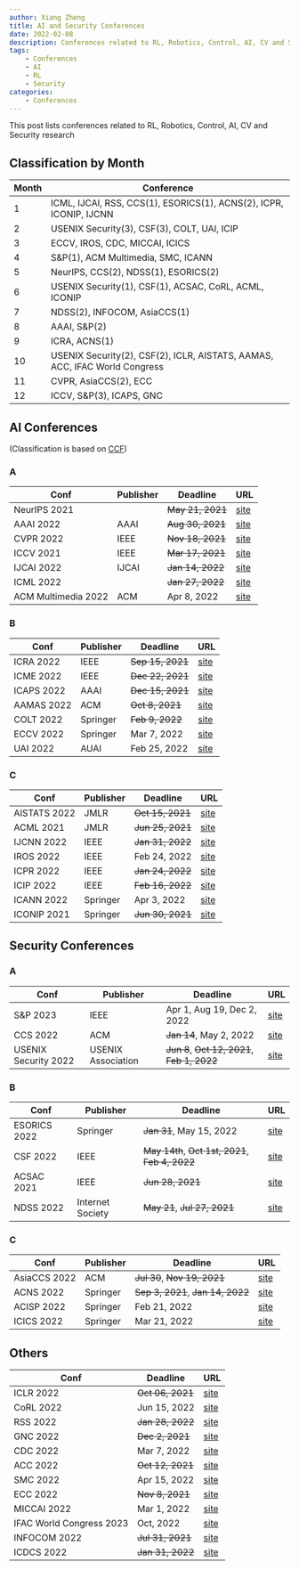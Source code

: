 ```yaml
---
author: Xiang Zheng
title: AI and Security Conferences
date: 2022-02-08
description: Conferences related to RL, Robotics, Control, AI, CV and Security research
tags:
    - Conferences
    - AI
    - RL
    - Security
categories:
    - Conferences
---
```


This post lists conferences related to RL, Robotics, Control, AI, CV and Security research

## Classification by Month

| Month | Conference                                                                 |
| ----- | -------------------------------------------------------------------------- |
| 1     | ICML, IJCAI, RSS, CCS(1), ESORICS(1), ACNS(2), ICPR, ICONIP, IJCNN         |
| 2     | USENIX Security(3), CSF(3), COLT, UAI, ICIP                                |
| 3     | ECCV, IROS, CDC, MICCAI, ICICS                                             |
| 4     | S&P(1), ACM Multimedia, SMC, ICANN                                         |
| 5     | NeurIPS, CCS(2), NDSS(1), ESORICS(2)                                       |
| 6     | USENIX Security(1), CSF(1), ACSAC, CoRL, ACML, ICONIP                      |
| 7     | NDSS(2), INFOCOM, AsiaCCS(1)                                               |
| 8     | AAAI, S&P(2)                                                               |
| 9     | ICRA, ACNS(1)                                                              |
| 10    | USENIX Security(2), CSF(2), ICLR, AISTATS, AAMAS, ACC, IFAC World Congress |
| 11    | CVPR, AsiaCCS(2), ECC                                                      |
| 12    | ICCV, S&P(3), ICAPS, GNC                                                   |

## AI Conferences

(Classification is based on [CCF](https://wwwccforgcn/Academic_Evaluation/AI/))

### A

| Conf                | Publisher | Deadline         | URL                                                      |
| ------------------- | --------- | ---------------- | -------------------------------------------------------- |
| NeurIPS 2021        |           | ~~May 21, 2021~~ | [site](https://nips.cc/Conferences/2021/Dates)           |
| AAAI 2022           | AAAI      | ~~Aug 30, 2021~~ | [site](https://aaai.org/Conferences/AAAI-22/aaai22call/) |
| CVPR 2022           | IEEE      | ~~Nov 18, 2021~~ | [site](https://cvpr2022.thecvf.com/submission-timeline)  |
| ICCV 2021           | IEEE      | ~~Mar 17, 2021~~ | [site](https://iccv2021.thecvf.com/node/5)               |
| IJCAI 2022          | IJCAI     | ~~Jan 14, 2022~~ | [site](https://ijcai-22.org)                             |
| ICML 2022           |           | ~~Jan 27, 2022~~ | [site](https://icml.cc/Conferences/2022/Dates)           |
| ACM Multimedia 2022 | ACM       | Apr 8, 2022      | [site](https://2022.acmmm.org/call-for-papers/)          |

### B

| Conf       | Publisher | Deadline         | URL                                                           |
| ---------- | --------- | ---------------- | ------------------------------------------------------------- |
| ICRA 2022  | IEEE      | ~~Sep 15, 2021~~ | [site](https://www.icra2022.org/contribute/important-dates)   |
| ICME 2022  | IEEE      | ~~Dec 22, 2021~~ | [site](http://2022.ieeeicme.org/cf-papers.html)               |
| ICAPS 2022 | AAAI      | ~~Dec 15, 2021~~ | [site](http://icaps22.icaps-conference.org)                   |
| AAMAS 2022 | ACM       | ~~Oct 8, 2021~~  | [site](https://aamas2022-conference.auckland.ac.nz)           |
| COLT 2022  | Springer  | ~~Feb 9, 2022~~  | [site](http://learningtheory.org/colt2022/cfp.html)           |
| ECCV 2022  | Springer  | Mar 7, 2022      | [site](https://eccv2022.ecva.net/submission/call-for-papers/) |
| UAI 2022   | AUAI      | Feb 25, 2022     | [site](https://www.auai.org/uai2022/call_for_papers)          |

### C

| Conf         | Publisher | Deadline         | URL                                                   |
| ------------ | --------- | ---------------- | ----------------------------------------------------- |
| AISTATS 2022 | JMLR      | ~~Oct 15, 2021~~ | [site](http://aistats.org/aistats2022/cfp.html)       |
| ACML 2021    | JMLR      | ~~Jun 25, 2021~~ | [site](http://www.acml-conf.org/2021/)                |
| IJCNN 2022   | IEEE      | ~~Jan 31, 2022~~ | [site](https://wcci2022.org/call-for-papers/)         |
| IROS 2022    | IEEE      | Feb 24, 2022     | [site](https://iros2022.org/call-for-papers/)         |
| ICPR 2022    | IEEE      | ~~Jan 24, 2022~~ | [site](https://www.icpr2022.com/important-dates/)     |
| ICIP 2022    | IEEE      | ~~Feb 16, 2022~~ | [site](https://2022.ieeeicip.org/important-dates/)    |
| ICANN 2022   | Springer  | Apr 3, 2022      | [site](https://e-nns.org/icann2022/important-dates/)  |
| ICONIP 2021  | Springer  | ~~Jun 30, 2021~~ | [site](https://iconip2021.apnns.org/important-dates/) |

## Security Conferences

### A

| Conf                 | Publisher          | Deadline                                     | URL                                                                        |
| -------------------- | ------------------ | -------------------------------------------- | -------------------------------------------------------------------------- |
| S&P 2023             | IEEE               | Apr 1, Aug 19, Dec 2, 2022                   | [site](https://www.ieee-security.org/TC/SP2023/cfpapers.html)              |
| CCS 2022             | ACM                | ~~Jan 14~~, May 2, 2022                      | [site](https://www.sigsac.org/ccs/CCS2022/call-for-papers.html)            |
| USENIX Security 2022 | USENIX Association | ~~Jun 8~~, ~~Oct 12, 2021~~, ~~Feb 1, 2022~~ | [site](https://www.usenix.org/conference/usenixsecurity22/call-for-papers) |

### B

| Conf         | Publisher        | Deadline                                         | URL                                                              |
| ------------ | ---------------- | ------------------------------------------------ | ---------------------------------------------------------------- |
| ESORICS 2022 | Springer         | ~~Jan 31~~, May 15, 2022                         | [site](https://esorics2022.compute.dtu.dk/cfp.html)              |
| CSF 2022     | IEEE             | ~~May 14th~~, ~~Oct 1st, 2021~~, ~~Feb 4, 2022~~ | [site](https://www.ieee-security.org/TC/CSF2022/cfp.html)        |
| ACSAC 2021   | IEEE             | ~~Jun 28, 2021~~                                 | [site](https://www.acsac.org/2021/submissions/papers/)           |
| NDSS 2022    | Internet Society | ~~May 21~~, ~~Jul 27, 2021~~                     | [site](https://www.ndss-symposium.org/ndss2022/call-for-papers/) |

### C

| Conf         | Publisher | Deadline                          | URL                                                                         |
| ------------ | --------- | --------------------------------- | --------------------------------------------------------------------------- |
| AsiaCCS 2022 | ACM       | ~~Jul 30~~, ~~Nov 19, 2021~~      | [site](https://asiaccs2022.conferenceservice.jp/dateandcall/callforpapers/) |
| ACNS 2022    | Springer  | ~~Sep 3, 2021~~, ~~Jan 14, 2022~~ | [site](https://sites.google.com/di.uniroma1.it/acns2022/)                   |
| ACISP 2022   | Springer  | Feb 21, 2022                      | [site](https://uow-ic2.github.io/acisp2022/)                                |
| ICICS 2022   | Springer  | Mar 21, 2022                      | [site](https://icics2022.cyber.kent.ac.uk)                                  |

## Others

| Conf                     | Deadline         | URL                                                                              |
| ------------------------ | ---------------- | -------------------------------------------------------------------------------- |
| ICLR 2022                | ~~Oct 06, 2021~~ | [site](https://iclr.cc/Conferences/2022/Dates)                                   |
| CoRL 2022                | Jun 15, 2022     | [site](http://corl2022.org/key-dates/)                                           |
| RSS 2022                 | ~~Jan 28, 2022~~ | [site](https://roboticsconference.org)                                           |
| GNC 2022                 | ~~Dec 2, 2021~~  | [site](https://www.aiaa.org/SciTech/presentations-papers/call-for-papers)        |
| CDC 2022                 | Mar 7, 2022      | [site](https://cdc2022.ieeecss.org/call-for-papers/)                             |
| ACC 2022                 | ~~Oct 12, 2021~~ | [site](https://acc2022.a2c2.org)                                                 |
| SMC 2022                 | Apr 15, 2022     | [site](https://ieeesmc2022.org/call-for-papers)                                  |
| ECC 2022                 | ~~Nov 8, 2021~~  | [site](https://ecc22.euca-ecc.org/call-for-papers/)                              |
| MICCAI 2022              | Mar 1, 2022      | [site](https://conferences.miccai.org/2022/en/CALL-FOR-PAPERS.html)              |
| IFAC World Congress 2023 | Oct, 2022        | [site](https://www.ifac2023.org)                                                 |
| INFOCOM 2022             | ~~Jul 31, 2021~~ | [site](https://infocom2022.ieee-infocom.org/authors/call-papers-main-conference) |
| ICDCS 2022               | ~~Jan 31, 2022~~ | [site](https://icdcs2022.icdcs.org/cfp/)                                         |
